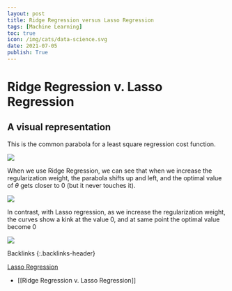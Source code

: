 ```yaml
---
layout: post
title: Ridge Regression versus Lasso Regression
tags: [Machine Learning]
toc: true
icon: /img/cats/data-science.svg
date: 2021-07-05
publish: True
---
```


# Ridge Regression v. Lasso Regression
## A visual representation

This is the common parabola for a least square regression cost function.

![](/img/post/ridge-regression-v-lasso-regression/statquest-ridge-v-lasso-1.png )

When we use Ridge Regression, we can see that when we increase the regularization weight, the parabola shifts up and left, and the optimal value of $\theta$  gets closer to 0 (but it never touches it).

![](/img/post/ridge-regression-v-lasso-regression/statquest-ridge-v-lasso-2.png )

In contrast, with Lasso regression, as we increase the regularization weight, the curves show a kink at the value 0, and at same point the optimal value become 0

![](/img/post/ridge-regression-v-lasso-regression/statquest-ridge-v-lasso-3.png )

 Backlinks {:.backlinks-header}

 [Lasso Regression](/lasso-regression)

- [[Ridge Regression v. Lasso Regression]]

